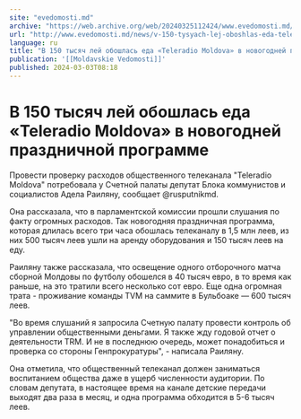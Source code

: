 ```yaml
---
site: "evedomosti.md"
archive: "https://web.archive.org/web/20240325112424/www.evedomosti.md/news/v-150-tysyach-lej-oboshlas-eda-teleradio-moldova-v-novogodne"
url: "http://www.evedomosti.md/news/v-150-tysyach-lej-oboshlas-eda-teleradio-moldova-v-novogodne"
language: ru
title: "В 150 тысяч лей обошлась еда «Teleradio Moldova» в новогодней праздничной программе"
publication: '[[Moldavskie Vedomosti]]'
published: 2024-03-03T08:18
---
```


# В 150 тысяч лей обошлась еда «Teleradio Moldova» в новогодней праздничной программе

Провести проверку расходов общественного телеканала "Teleradio Moldova" потребовала у Счетной палаты депутат Блока коммунистов и социалистов Адела Раиляну, сообщает @rusputnikmd.

Она рассказала, что в парламентской комиссии прошли слушания по факту огромных расходов. Так новогодняя праздничная программа, которая длилась всего три часа обошлась телеканалу в 1,5 млн леев, из них 500 тысяч леев ушли на аренду оборудования и 150 тысяч леев на еду.

Раиляну также рассказала, что освещение одного отборочного матча сборной Молдовы по футболу обошелся в 40 тысяч евро, в то время как раньше, на это тратили всего несколько сот евро. Еще одна огромная трата - проживание команды TVM на саммите в Бульбоаке — 600 тысяч леев.

"Во время слушаний я запросила Счетную палату провести контроль об управлении общественными деньгами. Я также жду годовой отчет о деятельности TRM. И не в последнюю очередь, может понадобиться и проверка со стороны Генпрокуратуры", - написала Раиляну.

Она отметила, что общественный телеканал должен заниматься воспитанием общества даже в ущерб численности аудитории. По словам депутата, в настоящее время на канале детские передачи выходят два раза в месяц, и одна программа обходится в 5-6 тысяч леев.